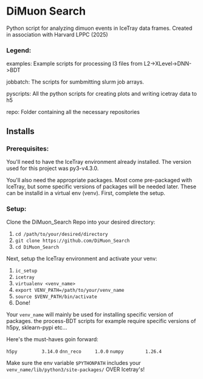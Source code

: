 # DiMuon Search

Python script for analyzing dimuon events in IceTray data frames.
Created in association with Harvard LPPC (2025)

### Legend:

examples: Example scripts for processing I3 files from L2->XLevel->DNN->BDT

jobbatch: The scripts for sumbmitting slurm job arrays.

pyscripts: All the python scripts for creating plots and writing icetray data to h5

repo: Folder containing all the necessary repositories

## Installs

### Prerequisites:

You'll need to have the IceTray environment already installed.
The version used for this project was py3-v4.3.0.

You'll also need the appropriate packages. Most come pre-packaged with IceTray, but some
specific versions of packages will be needed later. These can be installd in a virtual env (venv).
First, complete the setup.

### Setup:

Clone the DiMuon_Search Repo into your desired directory:

1. `cd /path/to/your/desired/directory`
2. `git clone https://github.com/DiMuon_Search`
3. `cd DiMuon_Search`

Next, setup the IceTray environment and activate your venv:

1. `ic_setup`
2. `icetray`
6. `virtualenv <venv_name>`
7. `export VENV_PATH=/path/to/your/venv_name`
8. `source $VENV_PATH/bin/activate`
9. Done!

Your `venv_name` will mainly be used for installing specific version of packages. the process-BDT scripts for example
require specific versions of h5py, sklearn-pypi etc...

Here's the must-haves goin forward:

`h5py         3.14.0`
`dnn_reco     1.0.0`
`numpy        1.26.4`

Make sure the env variable `$PYTHONPATH` includes your `venv_name/lib/python3/site-packages/` 
OVER Icetray's!



